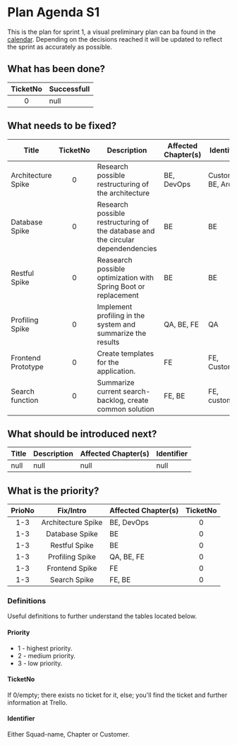 # Plan Agenda S1
This is the plan for sprint 1, a visual preliminary plan can ba found in the [calendar](https://docs.google.com/spreadsheets/d/109tNRiRW9tyxdab9B4ap0jj3ZXgl275GzOLMBALoqUw/edit?usp=sharing). Depending on the decisions reached it will be updated to reflect the sprint as accurately as possible.

## What has been done?
|TicketNo|Successfull|
|:------:|-----------|
|0|null|


## What needs to be fixed?
|Title|TicketNo|Description|Affected Chapter(s)|Identifier|
|-----|:------:|-----------|-------------------|----------|
|Architecture Spike|0|Research possible restructuring of the architecture|BE, DevOps|Customer, BE, Arch|
|Database Spike|0|Research possible restructuring of the database and the circular dependendencies|BE|BE|
|Restful Spike|0|Reasearch possible optimization with Spring Boot or replacement|BE|BE|
|Profiling Spike|0|Implement profiling in the system and summarize the results|QA, BE, FE|QA|
|Frontend Prototype|0|Create templates for the application.|FE|FE, Customer|
|Search function|0|Summarize current search-backlog, create common solution|FE, BE|FE, customer|

## What should be introduced next?
|Title|Description|Affected Chapter(s)|Identifier|
|-----|-----------|-------------------|----------|
|null|null|null|null|

## What is the priority?
|PrioNo|Fix/Intro|Affected Chapter(s)|TicketNo|
|:----:|:-------:|-------------------|:------:|
|1-3|Architecture Spike|BE, DevOps|0|
|1-3|Database Spike|BE|0|
|1-3|Restful Spike|BE|0|
|1-3|Profiling Spike|QA, BE, FE|0|
|1-3|Frontend Spike|FE|0|
|1-3|Search Spike|FE, BE|0|

### Definitions
Useful definitions to further understand the tables located below.
#### Priority
- 1 - highest priority.
- 2 - medium priority.
- 3 - low priority.

#### TicketNo
If 0/empty; there exists no ticket for it,
else; you'll find the ticket and further information at Trello.

#### Identifier
Either Squad-name, Chapter or Customer.
